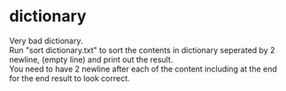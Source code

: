 # dictionary
Very bad dictionary.  
Run "sort dictionary.txt" to sort the contents in dictionary seperated by 2 newline, (empty line) and print out the result.  
You need to have 2 newline after each of the content including at the end for the end result to look correct.  